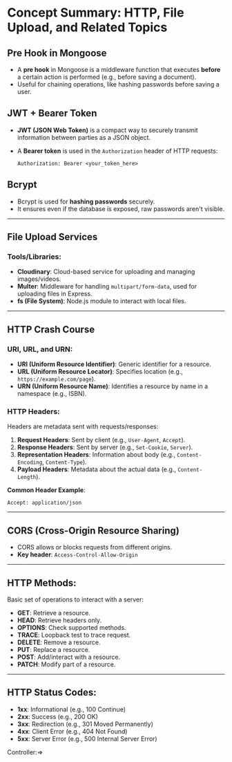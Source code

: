 # Concept Summary: HTTP, File Upload, and Related Topics

## Pre Hook in Mongoose

* A **pre hook** in Mongoose is a middleware function that executes **before** a certain action is performed (e.g., before saving a document).
* Useful for chaining operations, like hashing passwords before saving a user.

## JWT + Bearer Token

* **JWT (JSON Web Token)** is a compact way to securely transmit information between parties as a JSON object.
* A **Bearer token** is used in the `Authorization` header of HTTP requests:

  ```http
  Authorization: Bearer <your_token_here>
  ```

## Bcrypt

* Bcrypt is used for **hashing passwords** securely.
* It ensures even if the database is exposed, raw passwords aren't visible.

---

## File Upload Services

### Tools/Libraries:

* **Cloudinary**: Cloud-based service for uploading and managing images/videos.
* **Multer**: Middleware for handling `multipart/form-data`, used for uploading files in Express.
* **fs (File System)**: Node.js module to interact with local files.

---

## HTTP Crash Course

### URI, URL, and URN:

* **URI (Uniform Resource Identifier)**: Generic identifier for a resource.
* **URL (Uniform Resource Locator)**: Specifies location (e.g., `https://example.com/page`).
* **URN (Uniform Resource Name)**: Identifies a resource by name in a namespace (e.g., ISBN).

### HTTP Headers:

Headers are metadata sent with requests/responses:

1. **Request Headers**: Sent by client (e.g., `User-Agent`, `Accept`).
2. **Response Headers**: Sent by server (e.g., `Set-Cookie`, `Server`).
3. **Representation Headers**: Information about body (e.g., `Content-Encoding`, `Content-Type`).
4. **Payload Headers**: Metadata about the actual data (e.g., `Content-Length`).

**Common Header Example**:

```http
Accept: application/json
```

---

## CORS (Cross-Origin Resource Sharing)

* CORS allows or blocks requests from different origins.
* **Key header**: `Access-Control-Allow-Origin`

---

## HTTP Methods:

Basic set of operations to interact with a server:

* **GET**: Retrieve a resource.
* **HEAD**: Retrieve headers only.
* **OPTIONS**: Check supported methods.
* **TRACE**: Loopback test to trace request.
* **DELETE**: Remove a resource.
* **PUT**: Replace a resource.
* **POST**: Add/interact with a resource.
* **PATCH**: Modify part of a resource.

---

## HTTP Status Codes:

* **1xx**: Informational (e.g., 100 Continue)
* **2xx**: Success (e.g., 200 OK)
* **3xx**: Redirection (e.g., 301 Moved Permanently)
* **4xx**: Client Error (e.g., 404 Not Found)
* **5xx**: Server Error (e.g., 500 Internal Server Error)

 Controller:=>
 